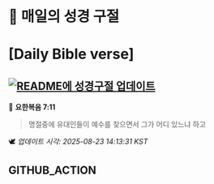 # 🙏 매일의 성경 구절
# [Daily Bible verse]
## [![README에 성경구절 업데이트](https://github.com/DONGSUKA/first_test/actions/workflows/update-readme-bible.yml/badge.svg)](https://github.com/DONGSUKA/first_test/actions/workflows/update-readme-bible.yml)
<!-- START_BIBLE_VERSE -->
📖 **요한복음 7:11**
> 명절중에 유대인들이 예수를 찾으면서 그가 어디 있느냐 하고

🕊️ _업데이트 시각: 2025-08-23 14:13:31 KST_
  <!-- END_BIBLE_VERSE -->
## GITHUB_ACTION

